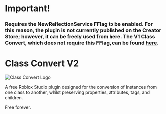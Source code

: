 # Important!
### Requires the NewReflectionService FFlag to be enabled. For this reason, the plugin is not currently published on the Creator Store; however, it can be freely used from here. The V1 Class Convert, which does not require this FFlag, can be found [here](https://github.com/Skekdog/ClassConvertV1).

# Class Convert V2

![Class Convert Logo](./Assets/ClassConvertWide.png)

A free Roblox Studio plugin designed for the conversion of Instances from one class to another, whilst preserving properties, attributes, tags, and children.

Free forever.